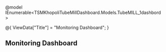 @model IEnumerable<TSMKhopoliTubeMillDashboard.Models.TubeMILL_1dashbord>

@{
    ViewData["Title"] = "Monitoring Dashboard";
}

<h2>Monitoring Dashboard</h2>

<canvas id="powerChart"></canvas>
<canvas id="speedChart"></canvas>
<canvas id="frequencyChart"></canvas>
<canvas id="voltageCurrentChart"></canvas>

<script src="https://cdn.jsdelivr.net/npm/chart.js"></script>
<script>
    var sensorData = @Html.Raw(Json.Serialize(Model));
    console.log(sensorData);
    var timestamps = sensorData.map(d => d.timestamp);
    var power = sensorData.map(d => d.power);
    var speed = sensorData.map(d => d.LineSpeed);
    var frequency = sensorData.map(d => d.Actual_Frequency);
    var voltage = sensorData.map(d => d.Voltage_Percentage);
    var current = sensorData.map(d => d.Current_Percentage);

    function createChart(ctx, label, data, color) {
        return new Chart(ctx, {
            type: 'line',
            data: {
                labels: timestamps,
                datasets: [{
                    label: label,
                    data: data,
                    borderColor: color,
                    fill: false
                }]
            },
            options: {
                responsive: true,
                scales: {
                    x: { display: true },
                    y: { display: true }
                }
            }
        });
    }

    createChart(document.getElementById('powerChart'), 'Power', power, 'orange');
    createChart(document.getElementById('speedChart'), 'Speed', speed, 'red');
    createChart(document.getElementById('frequencyChart'), 'Frequency', frequency, 'blue');
    createChart(document.getElementById('voltageCurrentChart'), 'Voltage & Current', voltage, 'purple');
</script>
